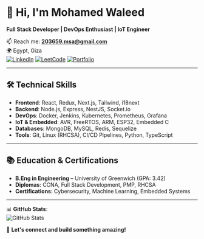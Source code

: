 # 👋 Hi, I'm Mohamed Waleed  
**Full Stack Developer | DevOps Enthusiast | IoT Engineer**  

📫 Reach me: **203659.msa@gmail.com**  
🌍 Egypt, Giza  
[![LinkedIn](https://img.shields.io/badge/LinkedIn-0077B5?style=flat&logo=linkedin)](https://linkedin.com/in/mohamedwaleed77)
[![LeetCode](https://img.shields.io/badge/LeetCode-FFFFFF?style=flat&logo=leetcode)](https://leetcode.com/u/mohamedwaleed77)
[![Portfolio](https://img.shields.io/badge/Portfolio-000000?style=flat&logo=google-chrome)](https://mohamedwaleed77.github.io)

---

## 🛠️ Technical Skills  
- **Frontend**: React, Redux, Next.js, Tailwind, i18next  
- **Backend**: Node.js, Express, NestJS, Socket.io  
- **DevOps**: Docker, Jenkins, Kubernetes, Prometheus, Grafana  
- **IoT & Embedded**: AVR, FreeRTOS, ARM, ESP32, Embedded C  
- **Databases**: MongoDB, MySQL, Redis, Sequelize  
- **Tools**: Git, Linux (RHCSA), CI/CD Pipelines, Python, TypeScript  
 
 
---

## 📚 Education & Certifications  
- **B.Eng in Engineering** – University of Greenwich (GPA: 3.42)  
- **Diplomas**: CCNA, Full Stack Development, PMP, RHCSA  
- **Certifications**: Cybersecurity, Machine Learning, Embedded Systems  

---

📊 **GitHub Stats**:  
![GitHub Stats](https://github-readme-stats.vercel.app/api?username=mohamedwaleed77&show_icons=true&theme=dark)  

🌟 **Let's connect and build something amazing!**  
